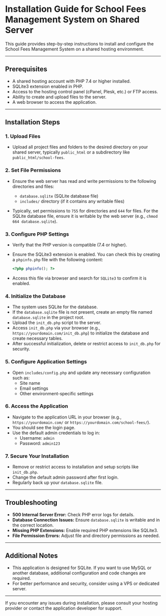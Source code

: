 # Installation Guide for School Fees Management System on Shared Server

This guide provides step-by-step instructions to install and configure the School Fees Management System on a shared hosting environment.

---

## Prerequisites

- A shared hosting account with PHP 7.4 or higher installed.
- SQLite3 extension enabled in PHP.
- Access to the hosting control panel (cPanel, Plesk, etc.) or FTP access.
- Ability to create and upload files to the server.
- A web browser to access the application.

---

## Installation Steps

### 1. Upload Files

- Upload all project files and folders to the desired directory on your shared server, typically `public_html` or a subdirectory like `public_html/school-fees`.

### 2. Set File Permissions

- Ensure the web server has read and write permissions to the following directories and files:
  - `database.sqlite` (SQLite database file)
  - `includes/` directory (if it contains any writable files)
  
- Typically, set permissions to `755` for directories and `644` for files. For the SQLite database file, ensure it is writable by the web server (e.g., `chmod 664 database.sqlite`).

### 3. Configure PHP Settings

- Verify that the PHP version is compatible (7.4 or higher).
- Ensure the SQLite3 extension is enabled. You can check this by creating a `phpinfo.php` file with the following content:

  ```php
  <?php phpinfo(); ?>
  ```

- Access this file via browser and search for `SQLite3` to confirm it is enabled.

### 4. Initialize the Database

- The system uses SQLite for the database.
- If the `database.sqlite` file is not present, create an empty file named `database.sqlite` in the project root.
- Upload the `init_db.php` script to the server.
- Access `init_db.php` via your browser (e.g., `https://yourdomain.com/init_db.php`) to initialize the database and create necessary tables.
- After successful initialization, delete or restrict access to `init_db.php` for security.

### 5. Configure Application Settings

- Open `includes/config.php` and update any necessary configuration such as:
  - Site name
  - Email settings
  - Other environment-specific settings

### 6. Access the Application

- Navigate to the application URL in your browser (e.g., `https://yourdomain.com/` or `https://yourdomain.com/school-fees/`).
- You should see the login page.
- Use the default admin credentials to log in:
  - Username: `admin`
  - Password: `admin123`

### 7. Secure Your Installation

- Remove or restrict access to installation and setup scripts like `init_db.php`.
- Change the default admin password after first login.
- Regularly back up your `database.sqlite` file.

---

## Troubleshooting

- **500 Internal Server Error:** Check PHP error logs for details.
- **Database Connection Issues:** Ensure `database.sqlite` is writable and in the correct location.
- **Missing PHP Extensions:** Enable required PHP extensions like SQLite3.
- **File Permission Errors:** Adjust file and directory permissions as needed.

---

## Additional Notes

- This application is designed for SQLite. If you want to use MySQL or another database, additional configuration and code changes are required.
- For better performance and security, consider using a VPS or dedicated server.

---

If you encounter any issues during installation, please consult your hosting provider or contact the application developer for support.
